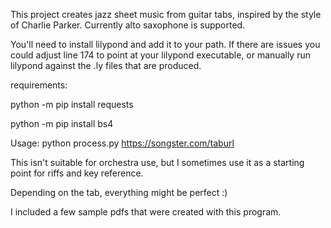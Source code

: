 This project creates jazz sheet music from guitar tabs, inspired by the style of Charlie Parker.  Currently alto saxophone is supported.

You'll need to install lilypond and add it to your path. If there are issues you could adjust line 174 to point at your lilypond executable, or manually run lilypond against the .ly files that are produced.

requirements:

python -m pip install requests

python -m pip install bs4

Usage: python process.py https://songster.com/taburl

This isn't suitable for orchestra use, but I sometimes use it as a starting point for riffs and key reference.

Depending on the tab, everything might be perfect :)

I included a few sample pdfs that were created with this program.

